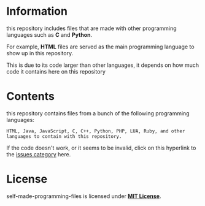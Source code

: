 # Information
this repository includes files that are made with other programming languages such as **C** and **Python**. 

For example, **HTML** files are served as the main programming language to show up in this repository.

This is due to its code larger than other languages, it depends on how much code it contains here on this repository


# Contents
this repository contains files from a bunch of the following programming languages:

`HTML, Java, JavaScript, C, C++, Python, PHP, LUA, Ruby, and other languages to contain with this repository.`

If the code doesn't work, or it seems to be invalid, click on this hyperlink to the [issues category](https://github.com/PayToUse/self-made-programming-files/issues) here. 

# License
self-made-programming-files is licensed under **[MIT License](https://github.com/PayToUse/self-made-programming-files/LICENSE)**. 
